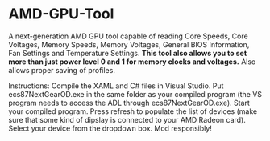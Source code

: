# AMD-GPU-Tool
A next-generation AMD GPU tool capable of reading Core Speeds, Core Voltages, Memory Speeds, Memory Voltages, General BIOS Information, Fan Settings and Temperature Settings. <b>This tool also allows you to set more than just power level 0 and 1 for memory clocks and voltages.</b> Also allows proper saving of profiles.

Instructions:
Compile the XAML and C# files in Visual Studio. Put ecs87NextGearOD.exe in the same folder as your compiled program (the VS program needs to access the ADL through ecs87NextGearOD.exe). Start your compiled program. Press refresh to populate the list of devices (make sure that some kind of dipslay is connected to your AMD Radeon card). Select your device from the dropdown box. Mod responsibly!
